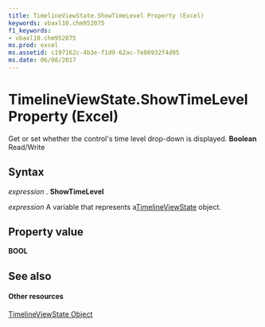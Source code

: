```yaml
---
title: TimelineViewState.ShowTimeLevel Property (Excel)
keywords: vbaxl10.chm952075
f1_keywords:
- vbaxl10.chm952075
ms.prod: excel
ms.assetid: c197162c-4b3e-f1d9-62ac-7e86932f4d95
ms.date: 06/08/2017
---
```



# TimelineViewState.ShowTimeLevel Property (Excel)

Get or set whether the control's time level drop-down is displayed.  **Boolean** Read/Write


## Syntax

 _expression_ . **ShowTimeLevel**

 _expression_ A variable that represents a[TimelineViewState](timelineviewstate-object-excel.md) object.


## Property value

 **BOOL**


## See also


#### Other resources



[TimelineViewState Object](timelineviewstate-object-excel.md)

